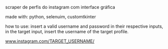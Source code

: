 scraper de perfis do instagram com interface gráfica

made with: python, selenuim, customtkinter

how to use: 
insert a valid username and password in their respective inputs,
in the target input, insert the username of the target profile.

www.instagram.com/TARGET_USERNAME/


